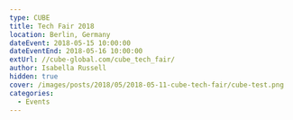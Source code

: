 ```yaml
---
type: CUBE
title: Tech Fair 2018
location: Berlin, Germany
dateEvent: 2018-05-15 10:00:00
dateEventEnd: 2018-05-16 10:00:00
extUrl: //cube-global.com/cube_tech_fair/
author: Isabella Russell
hidden: true
cover: /images/posts/2018/05/2018-05-11-cube-tech-fair/cube-test.png
categories:
  - Events
---
```

